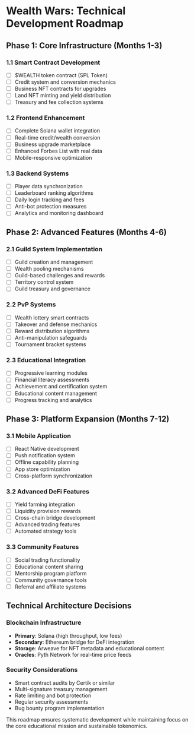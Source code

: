 # Wealth Wars: Technical Development Roadmap

## Phase 1: Core Infrastructure (Months 1-3)

### 1.1 Smart Contract Development
- [ ] $WEALTH token contract (SPL Token)
- [ ] Credit system and conversion mechanics
- [ ] Business NFT contracts for upgrades
- [ ] Land NFT minting and yield distribution
- [ ] Treasury and fee collection systems

### 1.2 Frontend Enhancement
- [ ] Complete Solana wallet integration
- [ ] Real-time credit/wealth conversion
- [ ] Business upgrade marketplace
- [ ] Enhanced Forbes List with real data
- [ ] Mobile-responsive optimization

### 1.3 Backend Systems
- [ ] Player data synchronization
- [ ] Leaderboard ranking algorithms
- [ ] Daily login tracking and fees
- [ ] Anti-bot protection measures
- [ ] Analytics and monitoring dashboard

## Phase 2: Advanced Features (Months 4-6)

### 2.1 Guild System Implementation
- [ ] Guild creation and management
- [ ] Wealth pooling mechanisms
- [ ] Guild-based challenges and rewards
- [ ] Territory control system
- [ ] Guild treasury and governance

### 2.2 PvP Systems
- [ ] Wealth lottery smart contracts
- [ ] Takeover and defense mechanics
- [ ] Reward distribution algorithms
- [ ] Anti-manipulation safeguards
- [ ] Tournament bracket systems

### 2.3 Educational Integration
- [ ] Progressive learning modules
- [ ] Financial literacy assessments
- [ ] Achievement and certification system
- [ ] Educational content management
- [ ] Progress tracking and analytics

## Phase 3: Platform Expansion (Months 7-12)

### 3.1 Mobile Application
- [ ] React Native development
- [ ] Push notification system
- [ ] Offline capability planning
- [ ] App store optimization
- [ ] Cross-platform synchronization

### 3.2 Advanced DeFi Features
- [ ] Yield farming integration
- [ ] Liquidity provision rewards
- [ ] Cross-chain bridge development
- [ ] Advanced trading features
- [ ] Automated strategy tools

### 3.3 Community Features
- [ ] Social trading functionality
- [ ] Educational content sharing
- [ ] Mentorship program platform
- [ ] Community governance tools
- [ ] Referral and affiliate systems

## Technical Architecture Decisions

### Blockchain Infrastructure
- **Primary**: Solana (high throughput, low fees)
- **Secondary**: Ethereum bridge for DeFi integration
- **Storage**: Arweave for NFT metadata and educational content
- **Oracles**: Pyth Network for real-time price feeds

### Security Considerations
- Smart contract audits by Certik or similar
- Multi-signature treasury management
- Rate limiting and bot protection
- Regular security assessments
- Bug bounty program implementation

This roadmap ensures systematic development while maintaining focus on the core educational mission and sustainable tokenomics.
